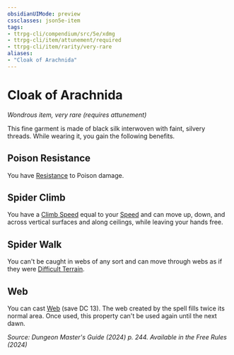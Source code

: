 ```yaml
---
obsidianUIMode: preview
cssclasses: json5e-item
tags:
- ttrpg-cli/compendium/src/5e/xdmg
- ttrpg-cli/item/attunement/required
- ttrpg-cli/item/rarity/very-rare
aliases: 
- "Cloak of Arachnida"
---
```

# Cloak of Arachnida
*Wondrous item, very rare (requires attunement)*  


This fine garment is made of black silk interwoven with faint, silvery threads. While wearing it, you gain the following benefits.

## Poison Resistance

You have [Resistance](3-Compendium/CLI/rules/variant-rules/resistance-xphb.md) to Poison damage.

## Spider Climb

You have a [Climb Speed](climb-speed-xphb.md) equal to your [Speed](speed-xphb.md) and can move up, down, and across vertical surfaces and along ceilings, while leaving your hands free.

## Spider Walk

You can't be caught in webs of any sort and can move through webs as if they were [Difficult Terrain](difficult-terrain-xphb.md).

## Web

You can cast [Web](web-xphb.md) (save DC 13). The web created by the spell fills twice its normal area. Once used, this property can't be used again until the next dawn.

*Source: Dungeon Master's Guide (2024) p. 244. Available in the Free Rules (2024)*